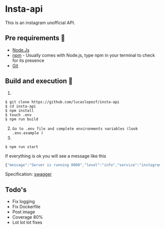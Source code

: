 # Insta-api

This is an instagram unofficial API.

## Pre requirements 🚀

- [Node.Js](https://nodejs.org/)
- [npm](https://www.npmjs.com/) - Usually comes with Node.js, type npm in your terminal to check for its presence
- [Git](https://git-scm.com/)

## Build and execution 🔧

1.

```console
$ git clone https://github.com/lucaslopezf/insta-api
$ cd insta-api
$ npm install
$ touch .env
$ npm run build
```

2. `Go to .env file and complete environments variables (look .env.example )`
3.

```console
$ npm run start
```

If everything is ok you will see a message like this

```javascript
{"message":"Server is running 8080","level":"info","service":"instagram-api","timestamp":"2020-11-22T23:23:15.514Z"}
```

Specification: [swagger](https://github.com/lucaslopezf/insta-api/blob/master/src/config/swagger.yaml)

## Todo's

- Fix logging
- Fix Dockerfile
- Post image
- Coverage 80%
- Lot lot lot fixes
